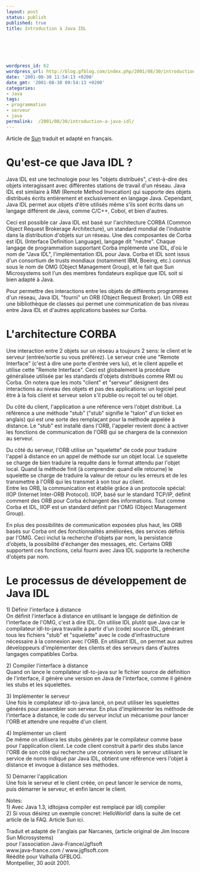 ```yaml
---
layout: post
status: publish
published: true
title: Introduction à Java IDL

  
  



wordpress_id: 62
wordpress_url: http://blog.gfblog.com/index.php/2001/08/30/introduction-a-java-idl/
date: '2001-08-30 11:54:13 +0200'
date_gmt: '2001-08-30 09:54:13 +0200'
categories:
- Java
tags:
- programmation
- serveur
- java
permalink:  /2001/08/30/introduction-a-java-idl/
---
```

<p>Article de <a href="http://www.sun.com">Sun</a> traduit et adapt&eacute; en fran&ccedil;ais.</p>
<h1>Qu'est-ce que Java IDL ?</h1>
<p>Java IDL est une technologie pour les &quot;objets distribu&eacute;s&quot;, c'est-&agrave;-dire des objets interagissant avec diff&eacute;rentes stations de travail d'un r&eacute;seau. Java IDL est similaire &agrave; RMI (Remote Method Invocation) qui supporte des objets distribu&eacute;s &eacute;crits enti&egrave;rement et exclusivement en langage Java. Cependant, Java IDL permet aux objets d'&ecirc;tre utilis&eacute;s m&ecirc;me s'ils sont &eacute;crits dans un langage diff&eacute;rent de Java, comme C/C++, Cobol, et bien d'autres.</p>
<p>Ceci est possible car Java IDL est bas&eacute; sur l'architecture CORBA (Common Object Request Brokerage Architecture), un standard mondial de l'industrie dans la distribution d'objets sur un r&eacute;seau. Une des composantes de Corba est IDL (Interface Definition Language), langage dit &quot;neutre&quot;. Chaque langage de programmation supportant Corba impl&eacute;mente une IDL, d'o&ugrave; le nom de &quot;Java IDL&quot;, l'impl&eacute;mentation IDL pour Java. Corba et IDL sont issus d'un consortium de trusts mondiaux (notamment IBM, Boeing, etc.) connus sous le nom de OMG (Object Management Group), et le fait que Sun Microsystems soit l'un des membres fondateurs explique que IDL soit si bien adapt&eacute; &agrave; Java.</p>
<p>Pour permettre des interactions entre les objets de diff&eacute;rents programmes d'un r&eacute;seau, Java IDL &quot;fourni&quot; un ORB (Object Request Broker). Un ORB est une biblioth&egrave;que de classes qui permet une communication de bas niveau entre Java IDL et d'autres applications bas&eacute;es sur Corba.</p>
<h1>L'architecture CORBA</h1>
<p>Une interaction entre 2 objets sur un r&eacute;seau a toujours 2 sens: le client et le serveur (entr&eacute;e/sortie su vous pr&eacute;f&eacute;rez). Le serveur cr&eacute;e une &quot;Remote Interface&quot; (c'est &agrave; dire une porte d'entr&eacute;e vers lui), et le client appelle et utilise cette &quot;Remote Interface&quot;. Ceci est globalement la proc&eacute;dure g&eacute;n&eacute;ralis&eacute;e utilis&eacute;e par les standards d'objets distribu&eacute;s comme RMI ou Corba. On notera que les mots &quot;client&quot; et &quot;serveur&quot; d&eacute;signent des interactions au niveau des objets et pas des applications: un logiciel peut &ecirc;tre &agrave; la fois client et serveur selon s'il publie ou re&ccedil;oit tel ou tel objet.</p>
<p>Du c&ocirc;t&eacute; du client, l'application a une r&eacute;f&eacute;rence vers l'objet distribu&eacute;. La r&eacute;f&eacute;rence a une m&eacute;thode &quot;stub&quot; (&quot;stub&quot; signifie le &quot;talon&quot; d'un ticket en anglais) qui est une sorte des rempla&ccedil;ant pour la m&eacute;thode appel&eacute;e &agrave; distance. Le &quot;stub&quot; est install&eacute; dans l'ORB, l'appeler revient donc &agrave; activer les fonctions de communication de l'ORB qui se chargera de la connexion au serveur.</p>
<p>Du c&ocirc;t&eacute; du serveur, l'ORB utilise un &quot;squelette&quot; de code pour traduire l'appel &agrave; distance en un appel de m&eacute;thode sur un objet local. Le squelette se charge de bien traduire la requ&ecirc;te dans le format attendu par l'objet local. Quand la m&eacute;thode finit (&agrave; comprendre: quand elle retourne) le squelette se charge de traduire la valeur de retour ou les erreurs et de les transmettre &agrave; l'ORB qui les transmet &agrave; son tour au client.<br />
  Entre les ORB, la communication est &eacute;tablie gr&acirc;ce &agrave; un protocole sp&eacute;cial: IIOP (Internet Inter-ORB Protocol). IIOP, bas&eacute; sur le standard TCP/IP, d&eacute;finit comment des ORB pour Corba &eacute;changent des informations. Tout comme Corba et IDL, IIOP est un standard d&eacute;finit par l'OMG (Object Management Group).</p>
<p>En plus des possibilit&eacute;s de communication expos&eacute;es plus haut, les ORB bas&eacute;s sur Corba ont des fonctionnalit&eacute;s am&eacute;lior&eacute;es, des services d&eacute;finis par l'OMG. Ceci inclut la recherche d'objets par nom, la persistance d'objets, la possibilit&eacute; d'&eacute;changer des messages, etc. Certains ORB supportent ces fonctions, celui fourni avec Java IDL supporte la recherche d'objets par nom.</p>
<h1>Le processus de d&eacute;veloppement de Java IDL</h1>
<p>1) D&eacute;finir l'interface &agrave; distance<br />
  On d&eacute;finit l'interface &agrave; distance en utilisant le langage de d&eacute;finition de l'interface de l'OMG, c'est &agrave; dire IDL. On utilise IDL plut&ocirc;t que Java car le compilateur idl-to-java travaille &agrave; partir d'un (code) source IDL, g&eacute;n&eacute;rant tous les fichiers &quot;stub&quot; et &quot;squelette&quot; avec le code d'infrastructure n&eacute;cessaire &agrave; la connexion avec l'ORB. En utilisant IDL, on permet aux autres d&eacute;veloppeurs d'impl&eacute;menter des clients et des serveurs dans d'autres langages compatibles Corba. </p>
<p>2) Compiler l'interface &agrave; distance<br />
  Quand on lance le compilateur idl-to-java sur le fichier source de d&eacute;finition de l'interface, il g&eacute;n&egrave;re une version en Java de l'interface, comme il g&eacute;n&egrave;re les stubs et les squelettes.</p>
<p>3) Impl&eacute;menter le serveur<br />
  Une fois le compilateur idl-to-java lanc&eacute;, on peut utiliser les squelettes g&eacute;n&eacute;r&eacute;s pour assembler son serveur. En plus d'impl&eacute;menter les m&eacute;thode de l'interface &agrave; distance, le code du serveur inclut un m&eacute;canisme pour lancer l'ORB et attendre une requ&ecirc;te d'un client.</p>
<p>4) Impl&eacute;menter un client<br />
  De m&ecirc;me on utilisera les stubs g&eacute;n&eacute;r&eacute;s par le compilateur comme base pour l'application client. Le code client construit &agrave; partir des stubs lance l'ORB de son c&ocirc;t&eacute; qui recherche une connexion vers le serveur utilisant le service de noms indiqu&eacute; par Java IDL, obtient une r&eacute;f&eacute;rence vers l'objet &agrave; distance et invoque &agrave; distance ses m&eacute;thodes.</p>
<p>5) D&eacute;marrer l'application<br />
Une fois le serveur et le client cr&eacute;&eacute;e, on peut lancer le service de noms, puis d&eacute;marrer le serveur, et enfin lancer le client.</p>
<p>Notes:<br />
  1) Avec Java 1.3, idltojava compiler est remplac&eacute; par idlj compiler<br />
  2) Si vous d&eacute;sirez un exemple concret: HelloWorld! dans la suite de cet article de la FAQ. Article Sun ici.</p>
<p>Traduit et adapt&eacute; de l'anglais par Narcanes, (article original de Jim Inscore Sun Microsystems)<br />
  pour l'association Java-France/Jgflsoft<br />
  www.java-france.com / www.jgflsoft.com<br />
  R&eacute;&eacute;dit&eacute; pour Valhalla GFBLOG. <br />
  Montpellier, 30 ao&ucirc;t 2001.</p>
